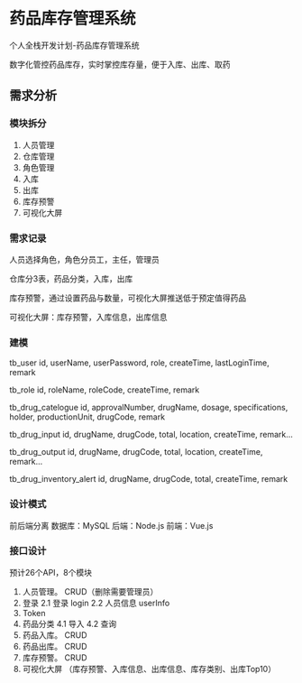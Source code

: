 # 药品库存管理系统

个人全栈开发计划-药品库存管理系统

数字化管控药品库存，实时掌控库存量，便于入库、出库、取药

## 需求分析
### 模块拆分
1. 人员管理
2. 仓库管理
3. 角色管理
4. 入库
5. 出库
6. 库存预警
7. 可视化大屏

### 需求记录
人员选择角色，角色分员工，主任，管理员

仓库分3表，药品分类，入库，出库

库存预警，通过设置药品与数量，可视化大屏推送低于预定值得药品

可视化大屏：库存预警，入库信息，出库信息

### 建模

tb_user
id, userName, userPassword, role, createTime, lastLoginTime, remark

tb_role
id, roleName, roleCode, createTime, remark

tb_drug_catelogue
id, approvalNumber, drugName, dosage, specifications, holder, productionUnit, drugCode, remark

tb_drug_input
id, drugName, drugCode, total, location, createTime, remark...

tb_drug_output
id, drugName, drugCode, total, location, createTime, remark...

tb_drug_inventory_alert
id, drugName, drugCode, total, createTime, remark

### 设计模式
前后端分离
数据库：MySQL
后端：Node.js
前端：Vue.js

### 接口设计
预计26个API，8个模块

1. 人员管理。 CRUD（删除需要管理员）
2. 登录
    2.1 登录 login
    2.2 人员信息 userInfo
3. Token
4. 药品分类 
    4.1 导入
    4.2 查询
5. 药品入库。 CRUD 
6. 药品出库。 CRUD
7. 库存预警。 CRUD
8. 可视化大屏 （库存预警、入库信息、出库信息、库存类别、出库Top10）

